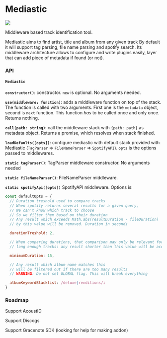 # Mediastic
![](https://travis-ci.org/vinz243/mediastic.svg?branch=master)

Middleware based track identification tool.

Mediastic aims to find artist, title and album from any given track
By default it will support tag parsing, file name parsing and spotify search.
Its middleware architecture allows to configure and write plugins easily,
layer that can add piece of metadata if found (or not).

### API

#### `Mediastic`

**`constructor()`**: constructor. `new` is optional.  No arguments needed.

**`use(middleware: function)`**: adds a middleware function on top of the stack.
The function is called with two arguments. First one is the `metadata` object,
second is `next` function. This function *has* to be called once and only
once. Returns nothing.

**`call(path: string)`**: call the middleware stack with `{path: path}` as metadata
object. Returns a promise, which resolves when stack finished.

**`loadDefaults([opts])`**: configure mediastic with default stack provided with
Mediastic (`TagParser` => `FileNameParser` => `SpotifyAPI`). `opts` is the options
passed to middlewares.

**`static tagParser()`**: TagParser middleware constructor. No arguments needed

**`static fileNameParser()`**: FileNameParser middleware.

**`static spotifyApi([opts])`** SpotifyAPI middleware. Options is:

```js
const defaultOpts = {
  // Duration treshold used to compare tracks
  // When spotify returns several results for a given query,
  // We can't know which track to choose
  // So we filter them based on their duration
  // Any result which exceeds Math.abs(resultDuration - fileDuration)
  // by this value will be removed. Duration in seconds

  durationTreshold: 2,

  // When comparing durations, that comparison may only be relevant for
  // long enough tracks: any result shorter than this value will be accepted

  minimumDuration: 15,

  // Any result which album name matches this
  // will be filtered out if there are too many results
  // WARNING: Do not set GLOBAL flag. This will break everything

  albumKeywordBlacklist: /deluxe|renditions/i
}
```

### Roadmap

Support AcoustID

Support Discogs

Support Gracenote SDK (looking for help for making addon)
